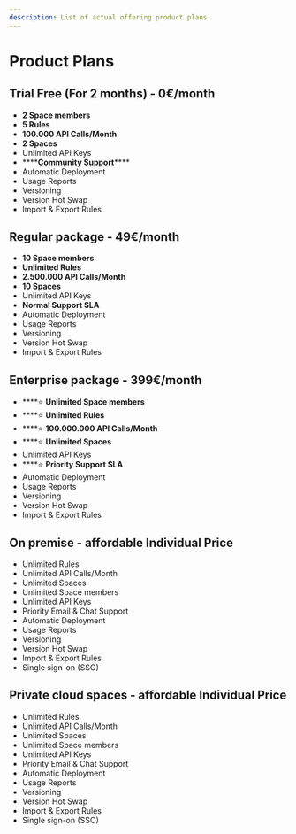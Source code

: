 ```yaml
---
description: List of actual offering product plans.
---
```


# Product Plans

## Trial Free \(For 2 months\) - 0€/month

* **2 Space members**
* **5 Rules**
* **100.000 API Calls/Month**
* **2 Spaces**
* Unlimited API Keys
* \*\*\*\*[**Community Support**](https://github.com/epptec/decisiongrid/issues)\*\*\*\*
* Automatic Deployment
* Usage Reports
* Versioning
* Version Hot Swap 
* Import & Export Rules

## Regular package - 49€/month

* **10 Space members**
* **Unlimited Rules**
* **2.500.000 API Calls/Month**
* **10 Spaces**
* Unlimited API Keys
* **Normal Support SLA**
* Automatic Deployment
* Usage Reports
* Versioning
* Version Hot Swap 
* Import & Export Rules

## Enterprise package - 399€/month

* \*\*\*\*⭐ **Unlimited Space members**
* \*\*\*\*⭐ **Unlimited Rules**
* \*\*\*\*⭐ **100.000.000 API Calls/Month**
* \*\*\*\*⭐ **Unlimited Spaces**
* Unlimited API Keys
* \*\*\*\*⭐ **Priority Support SLA**
* Automatic Deployment
* Usage Reports
* Versioning
* Version Hot Swap 
* Import & Export Rules

## On premise - affordable Individual Price

* Unlimited Rules
* Unlimited API Calls/Month
* Unlimited Spaces
* Unlimited Space members
* Unlimited API Keys
* Priority Email & Chat Support
* Automatic Deployment
* Usage Reports
* Versioning
* Version Hot Swap 
* Import & Export Rules
* Single sign-on \(SSO\) 

## Private cloud spaces - affordable Individual Price

* Unlimited Rules
* Unlimited API Calls/Month
* Unlimited Spaces
* Unlimited Space members
* Unlimited API Keys
* Priority Email & Chat Support
* Automatic Deployment
* Usage Reports
* Versioning
* Version Hot Swap 
* Import & Export Rules
* Single sign-on \(SSO\) 



